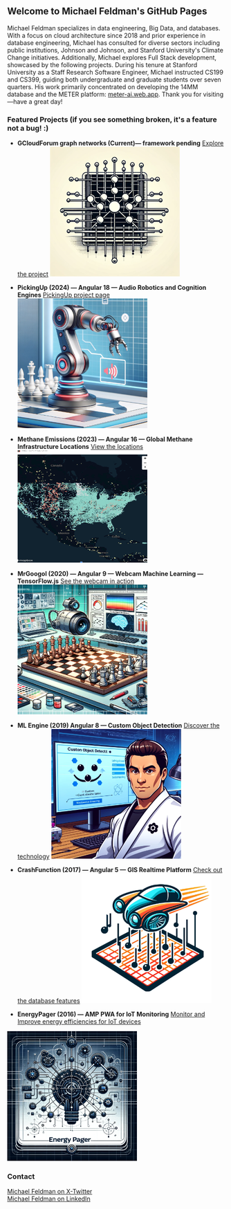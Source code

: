 ## Welcome to Michael Feldman's GitHub Pages

Michael Feldman specializes in data engineering, Big Data, and databases. With a focus on cloud architecture since 2018 and prior experience in database engineering, Michael has consulted for diverse sectors including public institutions, Johnson and Johnson, and Stanford University's Climate Change initiatives. Additionally, Michael explores Full Stack development, showcased by the following projects. During his tenure at Stanford University as a Staff Research Software Engineer, Michael instructed CS199 and CS399, guiding both undergraduate and graduate students over seven quarters. His work primarily concentrated on developing the 14MM database and the METER platform: [meter-ai.web.app](https://meter-ai.web.app). Thank you for visiting—have a great day!

### Featured Projects (if you see something broken, it's a feature not a bug! :)

- **GCloudForum graph networks (Current)— framework pending** [Explore the project](https://gcloudforum.web.app/)
  <img src="/images/gcloudforum.webp" width="300" alt="The GCloudForum!" >  
 

- **PickingUp (2024) — Angular 18 — Audio Robotics and Cognition Engines** [PickingUp project page](https://pickingup.web.app/)
  <img src="/images/pickingup.webp" width="300" alt="Angular 18 Audio Robotics and cognition engines" >  
  
- **Methane Emissions (2023) — Angular 16 — Global Methane Infrastructure Locations** [View the locations](https://meter-ai.web.app/map) 
  <img src="/images/meterai.png" width="300" alt="Angular 16 Global Methane Infrastructure Locations" >  

- **MrGoogol (2020) — Angular 9 — Webcam Machine Learning — TensorFlow.js** [See the webcam in action](https://app.mrgoogol.com/videoCategories)
  <img src="/images/mrgoogol.webp" width="300" alt="Angular 9 and Webcam and TensorFlow.js and custom-trained AutoML model for Machine Learning classification OpenCV mobilenet 2.1.0" >  


- **ML Engine (2019) Angular 8 — Custom Object Detection** [Discover the technology](https://app.darndimples.com)
  <img src="/images/darndimples.webp" width="300" alt="Angular 8 and Custom Trained algorithms" >

- **CrashFunction (2017) — Angular 5 — GIS Realtime Platform** [Check out the database features](https://app.crashfunction.com)
  <img src="/images/0crashes.webp" width="300" alt="Angular 5 and Firebase Realtime Database and Firestore and Mapbox Geo-coordinates and BigQuery and back-end SQL server engine simulators" >  
  

- **EnergyPager (2016) —  AMP PWA for IoT Monitoring** [Monitor and Improve energy efficiencies for IoT devices](https://app.energypager.com)
<img src="/images/epager.png" width="300" alt="Angular 5 and Firebase Realtime Database, Firestore, Mapbox Geo-coordinates, BigQuery, back-end engine simulators" >  

### Contact
[Michael Feldman on X-Twitter](https://twitter.com/Feldman1Michael)  
[Michael Feldman on LinkedIn](https://www.linkedin.com/in/mfeldman143/)
